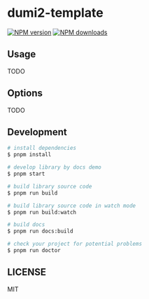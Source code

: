 # dumi2-template

[![NPM version](https://img.shields.io/npm/v/dumi2-template.svg?style=flat)](https://npmjs.org/package/dumi2-template)
[![NPM downloads](http://img.shields.io/npm/dm/dumi2-template.svg?style=flat)](https://npmjs.org/package/dumi2-template)



## Usage

TODO

## Options

TODO

## Development

```bash
# install dependencies
$ pnpm install

# develop library by docs demo
$ pnpm start

# build library source code
$ pnpm run build

# build library source code in watch mode
$ pnpm run build:watch

# build docs
$ pnpm run docs:build

# check your project for potential problems
$ pnpm run doctor
```

## LICENSE

MIT
